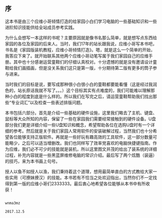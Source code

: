 ## 序

这本书是由三个应维小哥倾情打造的给家园小白们学习电脑的一些基础知识和一些进阶知识技能供给全站成员参考实践。

为什么会想写一本这样的书呢？主要原因就是像书名那么简单，就是想写点东西给家园的各位及家园的后来人。当时，我们17年的站长跟我说，应维小哥写本书吧，书名是《家园版装机教程，应维小哥倾情打造》。嗯，就是这么一个简单的开始，我答应下来了。就开始联系其他两个应维小哥动笔写属于我们家园自己的应维手册。其中也十分感谢运营童鞋们的仔细认真校对。十分遗憾的就是没有邀请设计童鞋给我们画插画，但是没关系我们这只是第一版，十分期待第二版有更多的筒子参与进来。

当时我们的目标是说，要写成那种很小白很小白的童鞋都要能看懂（这是经过我润色的，站长原话我就不写了。。。）这个目标其实有点难度的，我们可能难以理解那种小白的程度到底是什么样的。所以我们在写完之后，请运营童鞋帮助我们找出那些“专业词汇”以及检查一些表述排版问题。

本书包括六部分。首先是介绍一些基础的硬件设施，这里我们略去了主机、键盘、鼠标等大众所知的内容，保留了一些在家园我们需要经常接触到的硬件设备。U盘部分我们更是详细介绍一些U盘知识和概念，希望帮助各位在选购U盘时有一个详细的参考。然后就是关于我们家园人常用软件的安装破解过程，当然我们也十分希望各位能够支持正版软件。再就是一些好玩有趣高效的工具软件，这一部分数量可能略少，之后可以适当增删改。我们也同样写了效率党喜欢的电脑快捷键指南。作为应维，我们必不可少的技能就是装机，所以这里图文并茂的给出了装系统的详细过程，补充内容就是一些黑蓝屏维修电脑的常识介绍。最后写了两个炫酷（装逼）的技巧，来为本书画上句号。

授人以鱼不如授人以渔，我们秉持着这个道理，想用最简单直白的方式教给大家一些实用（可撩妹撩汉）的技能。本书若有不恰当之处欢迎指出，当然你们不一定找得到第一版的应维小哥们2333333。最后衷心地希望各位能够从本书中有所收获！

																			      wnma3mz
																			      2017.12.5